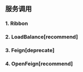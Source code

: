 ## 服务调用

### 1. Ribbon

### 2. LoadBalance[recommend]

### 3. Feign[deprecate]

### 4. OpenFeign[recommend]
